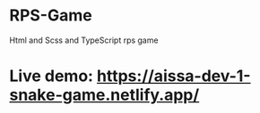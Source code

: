 # RPS-Game
Html and Scss and TypeScript rps game

# Live demo: https://aissa-dev-1-snake-game.netlify.app/
